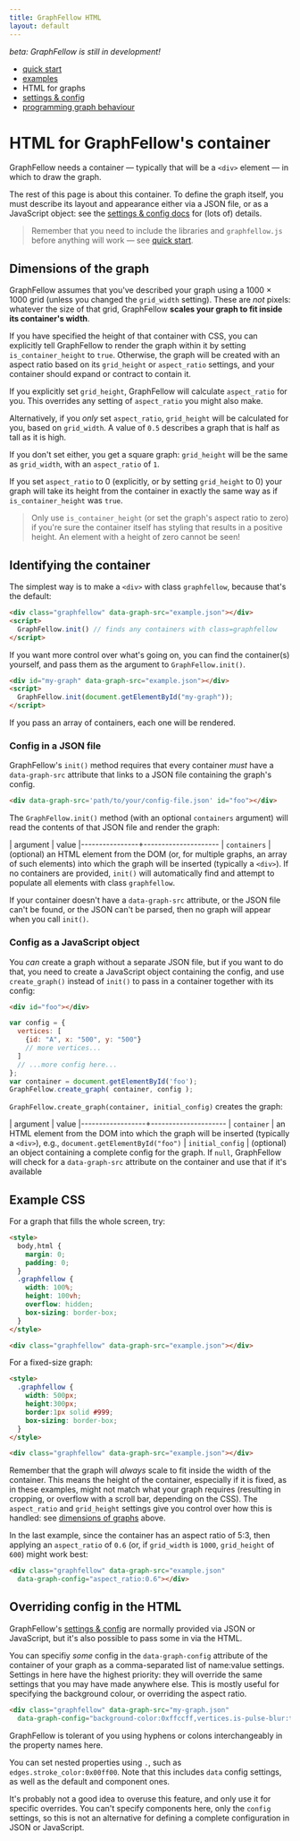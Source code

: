 ```yaml
---
title: GraphFellow HTML
layout: default
---
```


_beta: GraphFellow is still in development!_

* [quick start](index)
* [examples](examples)
* HTML for graphs
* [settings & config](settings)
* [programming graph behaviour](behaviour)

# HTML for GraphFellow's container

GraphFellow needs a container — typically that will be a `<div>` element — in
which to draw the graph.

The rest of this page is about this container. To define the graph itself,
you must describe its layout and appearance either via a JSON file, or as a
JavaScript object: see the [settings & config docs](settings) for (lots of)
details.

> Remember that you need to include the libraries and `graphfellow.js` before
> anything will work — see [quick start](index).

## Dimensions of the graph

GraphFellow assumes that you've described your graph using a 1000 × 1000 grid
(unless you changed the `grid_width` setting). These are *not* pixels:
whatever the size of that grid, GraphFellow **scales your graph to fit inside
its container's width**.

If you have specified the height of that container with CSS, you can explicitly
tell GraphFellow to render the graph within it by setting `is_container_height`
to `true`. Otherwise, the graph will be created with an aspect ratio based on its
`grid_height` or `aspect_ratio` settings, and your container should expand or
contract to contain it.

If you explicitly set `grid_height`, GraphFellow will calculate `aspect_ratio`
for you. This overrides any setting of `aspect_ratio` you might also make.

Alternatively, if you _only_ set `aspect_ratio`, `grid_height` will be calculated
for you, based on `grid_width`. A value of `0.5` describes a graph that is half
as tall as it is high.

If you don't set either, you get a square graph: `grid_height` will be the
same as `grid_width`, with an `aspect_ratio` of `1`.

If you set `aspect_ratio` to 0 (explicitly, or by setting `grid_height` to 0)
your graph will take its height from the container in exactly the same way as
if `is_container_height` was `true`.

> Only use `is_container_height` (or set the graph's aspect ratio to zero) if
> you're sure the container itself has styling that results in a positive
> height. An element with a height of zero cannot be seen!

## Identifying the container

The simplest way is to make a `<div>` with class `graphfellow`, because that's
the default:
  
```html
<div class="graphfellow" data-graph-src="example.json"></div>
<script>
  GraphFellow.init() // finds any containers with class=graphfellow
</script>
```

If you want more control over what's going on, you can find the container(s)
yourself, and pass them as the argument to `GraphFellow.init()`.

```html
<div id="my-graph" data-graph-src="example.json"></div>
<script>
  GraphFellow.init(document.getElementById("my-graph"));
</script>
```

If you pass an array of containers, each one will be rendered.

### Config in a JSON file

GraphFellow's `init()` method requires that every container _must_ have a
`data-graph-src` attribute that links to a JSON file containing the graph's
config.

```html
<div data-graph-src='path/to/your/config-file.json' id="foo"></div>
```

The `GraphFellow.init()` method (with an optional `containers` argument) will
read the contents of that JSON file and render the graph:

| argument       | value
|----------------+---------------------
| `containers`   | (optional) an HTML element from the DOM (or, for multiple graphs, an array of such elements) into which the graph will be inserted (typically a `<div>`). If no containers are provided, `init()` will automatically find and attempt to populate all elements with class `graphfellow`.

If your container doesn't have a `data-graph-src` attribute, or the JSON file
can't be found, or the JSON can't be parsed, then no graph will appear when
you call `init()`.

### Config as a JavaScript object

You _can_ create a graph without a separate JSON file, but if you want to do
that, you need to create a JavaScript object containing the config, and use
`create_graph()` instead of `init()` to pass in a container together with its
config:

```html
<div id="foo"></div>
```
```javascript
var config = { 
  vertices: [
    {id: "A", x: "500", y: "500"}
    // more vertices...
  ]
  // ...more config here...
};
var container = document.getElementById('foo');
GraphFellow.create_graph( container, config );

```

`GraphFellow.create_graph(container, initial_config)` creates the graph:

| argument         | value
|------------------+---------------------
| `container`      | an HTML element from the DOM into which the graph will be inserted (typically a `<div>`), e.g., `document.getElementById("foo")`
| `initial_config` | (optional) an object containing a complete config for the graph. If `null`, GraphFellow will check for a `data-graph-src` attribute on the container and use that if it's available


## Example CSS

For a graph that fills the whole screen, try:

```html
<style>
  body,html {
    margin: 0;
    padding: 0;
  }
  .graphfellow {
    width: 100%;
    height: 100vh;
    overflow: hidden;
    box-sizing: border-box;
  }
</style>
```
```html
<div class="graphfellow" data-graph-src="example.json"></div>
```

For a fixed-size graph:
```html
<style>
  .graphfellow {
    width: 500px;
    height:300px;
    border:1px solid #999;
    box-sizing: border-box;
  }
</style>
```
```html
<div class="graphfellow" data-graph-src="example.json"></div>
```

Remember that the graph will _always_ scale to fit inside the width
of the container. This means the height of the container, especially
if it is fixed, as in these examples, might not match what your
graph requires (resulting in cropping, or overflow with a scroll bar,
depending on the CSS). The `aspect_ratio` and `grid_height` settings
give you control over how this is handled: see
[dimensions of graphs](#dimensions-of-the-graph) above.

In the last example, since the container has an aspect ratio of 5:3, then
applying an `aspect_ratio` of `0.6` (or, if `grid_width` is `1000`,
`grid_height` of `600`) might work best:

```html
<div class="graphfellow" data-graph-src="example.json"
  data-graph-config="aspect_ratio:0.6"></div>
```

## Overriding config in the HTML

GraphFellow's [settings & config](settings) are normally provided via JSON
or JavaScript, but it's also possible to pass some in via the HTML.

You can specifiy _some_ config in the `data-graph-config` attribute of the
container of your graph as a comma-separated list of name:value settings.
Settings in here have the highest priority: they will override the same
settings that you may have made anywhere else. This is mostly useful for
specifying the background colour, or overriding the aspect ratio. 

```html
<div class="graphfellow" data-graph-src="my-graph.json"
  data-graph-config="background-color:0xffccff,vertices.is-pulse-blur:true"></div>
```

GraphFellow is tolerant of you using hyphens or colons interchangeably in the
property names here.

You can set nested properties using `.`, such as `edges.stroke_color:0x00ff00`.
Note that this includes `data` config settings, as well as the default and
component ones.

It's probably not a good idea to overuse this feature, and only use it for
specific overrides. You can't specify components here, only the `config`
settings, so this is not an alternative for defining a complete configuration
in JSON or JavaScript.
